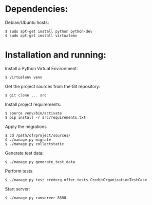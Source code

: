
# Dependencies:
Debian/Ubuntu hosts:

    $ sudo apt-get install python python-dev
    $ sudo apt-get install virtualenv

# Installation and running:
Install a Python Virtual Environment:

    $ virtualenv venv

Get the project sources from the Git repository:

    $ git clone ... src

Install project requirements:

    $ source venv/bin/activate
    $ pip install -r src/requirements.txt

Apply the migrations

    $ cd /path/of/project/sources/
    $ ./manage.py migrate
    $ ./manage.py collectstatic

Generate test data:

    $ ./manage.py generate_test_data

Perform tests:

    $ ./manage.py test credorg.offer.tests.CreditOrganizationTestCase

Start server:

    $ ./manage.py runserver 8888